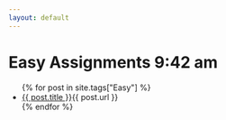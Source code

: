 ```yaml
---
layout: default
---
```


# Easy Assignments 9:42 am

<ul>
{% for post in site.tags["Easy"] %}
<li><a href="{{ post.url }}">{{ post.title }}</a>{{ post.url }}</li>
{% endfor %}
</ul>